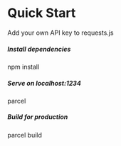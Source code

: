
# Quick Start
Add your own API key to requests.js

##### Install dependencies
npm install

##### Serve on localhost:1234
parcel

##### Build for production
parcel build
